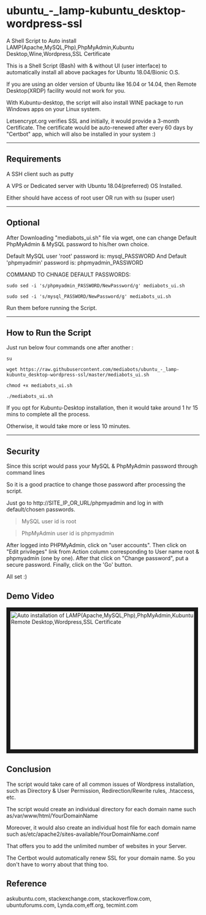 # ubuntu_-_lamp-kubuntu_desktop-wordpress-ssl
A Shell Script to Auto install LAMP(Apache,MySQL,Php),PhpMyAdmin,Kubuntu Desktop,Wine,Wordpress,SSL Certificate

This is a Shell Script (Bash) with & without UI (user interface) to automatically install all above packages for Ubuntu 18.04/Bionic O.S.

If you are using an older version of Ubuntu like 16.04 or 14.04, then Remote Desktop(XRDP) facility would not work for you.

With Kubuntu-desktop, the script will also install WINE package to run Windows apps on your Linux system.

Letsencrypt.org verifies SSL and initially, it would provide a 3-month Certificate. The certificate would be auto-renewed after every 60 days by "Certbot" app, which will also be installed in your system :)

---

## Requirements
A SSH client such as putty

A VPS or Dedicated server with Ubuntu 18.04(preferred) OS Installed.

Either should have access of root user OR run with su (super user) 

---

## Optional
After Downloading "mediabots_ui.sh" file via wget, one can change Default PhpMyAdmin & MySQL password to his/her own choice.

Default MySQL user 'root' password is: mysql_PASSWORD
And
Default 'phpmyadmin' password is: phpmyadmin_PASSWORD

COMMAND TO CHNAGE DEFAULT PASSWORDS:

`sudo sed -i 's/phpmyadmin_PASSWORD/NewPassword/g' mediabots_ui.sh`

`sudo sed -i 's/mysql_PASSWORD/NewPassword/g' mediabots_ui.sh`

Run them before running the Script.

___

## How to Run the Script

Just run below four commands one after another :

`su`

`wget https://raw.githubusercontent.com/mediabots/ubuntu_-_lamp-kubuntu_desktop-wordpress-ssl/master/mediabots_ui.sh`

`chmod +x mediabots_ui.sh`

`./mediabots_ui.sh`

If you opt for Kubuntu-Desktop installation, then it would take around 1 hr 15 mins to complete all the process.

Otherwise, it would take more or less 10 minutes.

***

## Security
Since this script would pass your MySQL & PhpMyAdmin password through command lines

So it is a good practice to change those password after processing the script.

Just go to http://SITE_IP_OR_URL/phpmyadmin and log in with default/chosen passwords.

>MySQL user id is root

>PhpMyAdmin user id is phpmyadmin

After logged into PHPMyAdmin, click on "user accounts". Then click on "Edit privileges" link from Action column corresponding to User name root & phpmyadmin (one by one). After that click on "Change password", put a secure password. Finally, click on the 'Go' button.

All set :)

## Demo Video

<a href="http://www.youtube.com/watch?feature=player_embedded&v=LsI1Luq6X4Q" target="_blank"><img src="http://img.youtube.com/vi/LsI1Luq6X4Q/0.jpg" 
alt="Auto installation of LAMP(Apache,MySQL,Php),PhpMyAdmin,Kubuntu Remote Desktop,Wordpress,SSL Certificate" width="480" height="360" border="10" /></a>

## Conclusion

The script would take care of all common issues of Wordpress installation, such as Directory & User Permission, Redirection/Rewrite rules, .htaccess, etc.

The script would create an individual directory for each domain name such as/var/www/html/YourDomainName

Moreover, it would also create an individual host file for each domain name such as/etc/apache2/sites-available/YourDomainName.conf

That offers you to add the unlimited number of websites in your Server.

The Certbot would automatically renew SSL for your domain name. So you don't have to worry about that thing too.

## Reference

askubuntu.com, stackexchange.com, stackoverflow.com, ubuntuforums.com, Lynda.com,eff.org, tecmint.com
